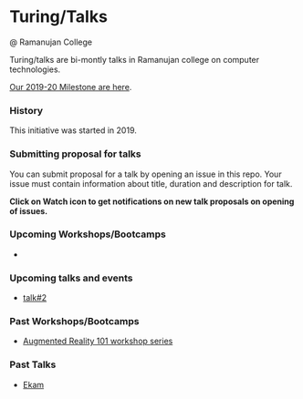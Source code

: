 # Turing/Talks
@ Ramanujan College

Turing/talks are bi-montly talks in Ramanujan college on computer technologies.

[Our 2019-20 Milestone are here](https://github.com/turington/talks/milestone/1).

### History
This initiative was started in 2019.


### Submitting proposal for talks
You can submit proposal for a talk by opening an issue in this repo. Your issue must contain information about title, duration and description for talk.


**Click on Watch icon to get notifications on new talk proposals on opening of issues.**

### Upcoming Workshops/Bootcamps
*

### Upcoming talks and events
* [talk#2](/talk%232.md)

### Past Workshops/Bootcamps
* [Augmented Reality 101 workshop series](https://github.com/turington/talks/blob/master/workshop%201-%5BAugmented%20Reality%20101%20workshop%20series%5D.md)

### Past Talks
* [Ekam](/talk1-[Ekam].md)



